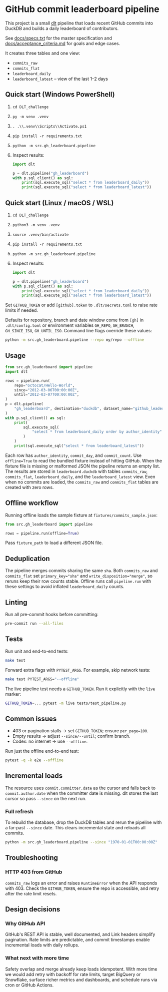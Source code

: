 # GitHub commit leaderboard pipeline

This project is a small [dlt](https://dlthub.com/) pipeline that loads recent
GitHub commits into DuckDB and builds a daily leaderboard of contributors.

See [docs/specs.txt](docs/specs.txt) for the master specification and
[docs/acceptance_criteria.md](docs/acceptance_criteria.md) for goals and
edge cases.

It creates three tables and one view:

* `commits_raw`
* `commits_flat`
* `leaderboard_daily`
* `leaderboard_latest` – view of the last 1–2 days

## Quick start (Windows PowerShell)

1. `cd DLT_challenge`
2. `py -m venv .venv`
3. `. .\\.venv\\Scripts\\Activate.ps1`
4. `pip install -r requirements.txt`
5. `python -m src.gh_leaderboard.pipeline`
6. Inspect results:

   ```python
   import dlt

   p = dlt.pipeline("gh_leaderboard")
   with p.sql_client() as sql:
       print(sql.execute_sql("select * from leaderboard_daily"))
       print(sql.execute_sql("select * from leaderboard_latest"))
   ```

## Quick start (Linux / macOS / WSL)

1. `cd DLT_challenge`
2. `python3 -m venv .venv`
3. `source .venv/bin/activate`
4. `pip install -r requirements.txt`
5. `python -m src.gh_leaderboard.pipeline`
6. Inspect results:

   ```python
   import dlt

   p = dlt.pipeline("gh_leaderboard")
   with p.sql_client() as sql:
       print(sql.execute_sql("select * from leaderboard_daily"))
       print(sql.execute_sql("select * from leaderboard_latest"))
   ```

Set `GITHUB_TOKEN` or add `[github].token` to `.dlt/secrets.toml` to raise rate
limits if needed.

Defaults for repository, branch and date window come from `[gh]` in
`.dlt/config.toml` or environment variables `GH_REPO`, `GH_BRANCH`, `GH_SINCE_ISO`,
`GH_UNTIL_ISO`. Command line flags override these values:

```bash
python -m src.gh_leaderboard.pipeline --repo my/repo --offline
```

## Usage

```python
from src.gh_leaderboard import pipeline
import dlt

rows = pipeline.run(
    repo="octocat/Hello-World",
    since="2012-03-06T00:00:00Z",
    until="2012-03-07T00:00:00Z",
)
p = dlt.pipeline(
    "gh_leaderboard", destination="duckdb", dataset_name="github_leaderboard"
)
with p.sql_client() as sql:
    print(
        sql.execute_sql(
            "select * from leaderboard_daily order by author_identity"
        )
    )
    print(sql.execute_sql("select * from leaderboard_latest"))
```

Each row has `author_identity`, `commit_day`, and `commit_count`. Use
`offline=True` to read the bundled fixture instead of hitting GitHub. When the
fixture file is missing or malformed JSON the pipeline returns an empty list.
The results are stored in `leaderboard.duckdb` with tables `commits_raw`,
`commits_flat`, `leaderboard_daily`, and the `leaderboard_latest` view.
Even when no commits are loaded, the `commits_raw` and `commits_flat` tables are
created with zero rows.

## Offline workflow

Running offline loads the sample fixture at `fixtures/commits_sample.json`:

```python
from src.gh_leaderboard import pipeline

rows = pipeline.run(offline=True)
```

Pass `fixture_path` to load a different JSON file.

## Deduplication

The pipeline merges commits sharing the same `sha`.
Both `commits_raw` and `commits_flat` set `primary_key="sha"` and
`write_disposition="merge"`, so reruns keep their row counts stable.
Offline runs call `pipeline.run` with these settings to avoid inflated
`leaderboard_daily` counts.

## Linting

Run all pre-commit hooks before committing:

```bash
pre-commit run --all-files
```

## Tests

Run unit and end-to-end tests:

```bash
make test
```

Forward extra flags with `PYTEST_ARGS`. For example, skip network tests:

```bash
make test PYTEST_ARGS="--offline"
```

The live pipeline test needs a `GITHUB_TOKEN`. Run it explicitly with the
`live` marker:

```bash
GITHUB_TOKEN=... pytest -m live tests/test_pipeline.py
```

## Common issues

* 403 or pagination stalls → set `GITHUB_TOKEN`; ensure `per_page=100`.
* Empty results → adjust `--since/--until`; confirm branch.
* Codex: no internet → use `--offline`.

Run just the offline end-to-end test:

```bash
pytest -q -k e2e --offline
```
## Incremental loads

The resource uses `commit.committer.date` as the cursor and falls back to
`commit.author.date` when the committer date is missing. dlt stores the last
cursor so pass `--since` on the next run.

### Full refresh

To rebuild the database, drop the DuckDB tables and rerun the pipeline with a
far‑past `--since` date. This clears incremental state and reloads all commits.

```bash
python -m src.gh_leaderboard.pipeline --since "1970-01-01T00:00:00Z"
```

## Troubleshooting

### HTTP 403 from GitHub

`commits_raw` logs an error and raises `RuntimeError` when the API responds
with 403. Check the `GITHUB_TOKEN`, ensure the repo is accessible, and retry
after the rate limit resets.

## Design decisions

### Why GitHub API

GitHub's REST API is stable, well documented, and Link headers simplify
pagination. Rate limits are predictable, and commit timestamps enable
incremental loads with daily rollups.

### What next with more time

Safety overlap and merge already keep loads idempotent. With more time we
would add retry with backoff for rate limits, target BigQuery or
Snowflake, surface richer metrics and dashboards, and schedule runs via
cron or GitHub Actions.
